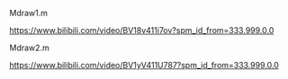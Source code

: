 Mdraw1.m

https://www.bilibili.com/video/BV18v411i7ov?spm_id_from=333.999.0.0

Mdraw2.m

https://www.bilibili.com/video/BV1yV411U787?spm_id_from=333.999.0.0
